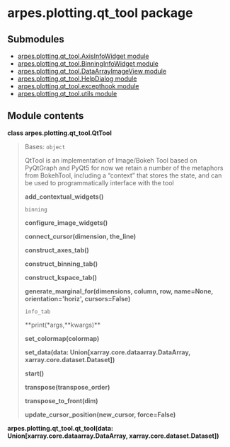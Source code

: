 # arpes.plotting.qt\_tool package

## Submodules

  - [arpes.plotting.qt\_tool.AxisInfoWidget
    module](arpes.plotting.qt_tool.AxisInfoWidget)
  - [arpes.plotting.qt\_tool.BinningInfoWidget
    module](arpes.plotting.qt_tool.BinningInfoWidget)
  - [arpes.plotting.qt\_tool.DataArrayImageView
    module](arpes.plotting.qt_tool.DataArrayImageView)
  - [arpes.plotting.qt\_tool.HelpDialog
    module](arpes.plotting.qt_tool.HelpDialog)
  - [arpes.plotting.qt\_tool.excepthook
    module](arpes.plotting.qt_tool.excepthook)
  - [arpes.plotting.qt\_tool.utils module](arpes.plotting.qt_tool.utils)

## Module contents

**class arpes.plotting.qt\_tool.QtTool**

> Bases: `object`
> 
> QtTool is an implementation of Image/Bokeh Tool based on PyQtGraph and
> PyQt5 for now we retain a number of the metaphors from BokehTool,
> including a “context” that stores the state, and can be used to
> programmatically interface with the tool
> 
> **add\_contextual\_widgets()**
> 
> `binning`
> 
> **configure\_image\_widgets()**
> 
> **connect\_cursor(dimension, the\_line)**
> 
> **construct\_axes\_tab()**
> 
> **construct\_binning\_tab()**
> 
> **construct\_kspace\_tab()**
> 
> **generate\_marginal\_for(dimensions, column, row, name=None,
> orientation='horiz', cursors=False)**
> 
> `info_tab`
> 
> **print(\*args,**kwargs)\*\*
> 
> **set\_colormap(colormap)**
> 
> **set\_data(data: Union\[xarray.core.dataarray.DataArray,
> xarray.core.dataset.Dataset\])**
> 
> **start()**
> 
> **transpose(transpose\_order)**
> 
> **transpose\_to\_front(dim)**
> 
> **update\_cursor\_position(new\_cursor, force=False)**

**arpes.plotting.qt\_tool.qt\_tool(data:
Union\[xarray.core.dataarray.DataArray, xarray.core.dataset.Dataset\])**
